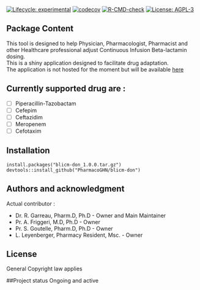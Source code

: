 <!-- badges: start -->
[![Lifecycle: experimental](https://img.shields.io/badge/lifecycle-experimental-orange.svg)](https://lifecycle.r-lib.org/articles/stages.html#experimental)
[![codecov](https://codecov.io/gh/PharmacoGHN/icuPtaPred/graph/badge.svg?token=KU5a47P0ek)](https://codecov.io/gh/PharmacoGHN/icuPtaPred)
[![R-CMD-check](https://github.com/PharmacoGHN/icuPtaPred/actions/workflows/R-CMD-check.yaml/badge.svg)](https://github.com/PharmacoGHN/icuPtaPred/actions/workflows/R-CMD-check.yaml)
[![License: AGPL-3](https://img.shields.io/badge/license-AGPL--3-blue.svg)](https://cran.r-project.org/web/licenses/AGPL-3)
<!-- badges: end -->
## Package Content  

This tool is designed to help Physician, Pharmacologist, Pharmacist and other Healthcare professional adjust Continuous Infusion Beta-lactamin dosing.  
This is a shiny application designed to facilitate drug adaptation.  
The application is not hosted for the moment but will be available [here]()  


## Currently supported drug are :

- [ ] Piperacillin-Tazobactam
- [ ] Cefepim
- [ ] Ceftazidim
- [ ] Meropenem
- [ ] Cefotaxim

## Installation

```
install.packages("blicm-don_1.0.0.tar.gz")  
devtools::install_github("PharmacoGHN/blicm-don")
```

## Authors and acknowledgment
Actual contributor :

   - Dr. R. Garreau, Pharm.D, Ph.D - Owner and Main Maintainer  
   - Pr. A. Friggeri, M.D, Ph.D - Owner  
   - Pr. S. Goutelle, Pharm.D, Ph.D - Owner  
   - L. Leyenberger, Pharmacy Resident, Msc. - Owner

## License
General Copyright law applies

##Project status
Ongoing and active

